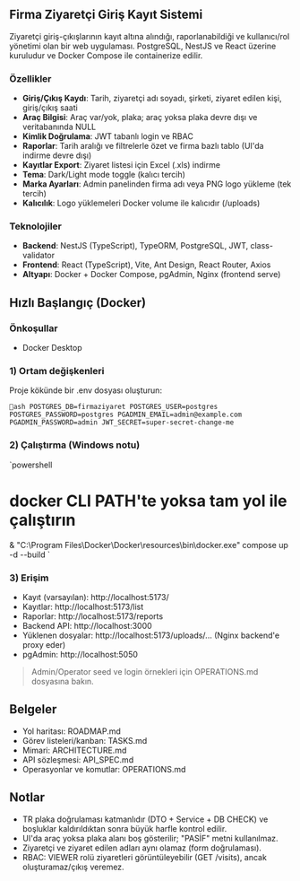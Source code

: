 ﻿## Firma Ziyaretçi Giriş Kayıt Sistemi

Ziyaretçi giriş-çıkışlarının kayıt altına alındığı, raporlanabildiği ve kullanıcı/rol yönetimi olan bir web uygulaması. PostgreSQL, NestJS ve React üzerine kuruludur ve Docker Compose ile containerize edilir.

### Özellikler
- **Giriş/Çıkış Kaydı**: Tarih, ziyaretçi adı soyadı, şirketi, ziyaret edilen kişi, giriş/çıkış saati
- **Araç Bilgisi**: Araç var/yok, plaka; araç yoksa plaka devre dışı ve veritabanında NULL
- **Kimlik Doğrulama**: JWT tabanlı login ve RBAC
- **Raporlar**: Tarih aralığı ve filtrelerle özet ve firma bazlı tablo (UI'da indirme devre dışı)
- **Kayıtlar Export**: Ziyaret listesi için Excel (.xls) indirme
- **Tema**: Dark/Light mode toggle (kalıcı tercih)
- **Marka Ayarları**: Admin panelinden firma adı veya PNG logo yükleme (tek tercih)
- **Kalıcılık**: Logo yüklemeleri Docker volume ile kalıcıdır (/uploads)

### Teknolojiler
- **Backend**: NestJS (TypeScript), TypeORM, PostgreSQL, JWT, class-validator
- **Frontend**: React (TypeScript), Vite, Ant Design, React Router, Axios
- **Altyapı**: Docker + Docker Compose, pgAdmin, Nginx (frontend serve)

## Hızlı Başlangıç (Docker)

### Önkoşullar
- Docker Desktop

### 1) Ortam değişkenleri
Proje kökünde bir .env dosyası oluşturun:

`ash
POSTGRES_DB=firmaziyaret
POSTGRES_USER=postgres
POSTGRES_PASSWORD=postgres
PGADMIN_EMAIL=admin@example.com
PGADMIN_PASSWORD=admin
JWT_SECRET=super-secret-change-me
`

### 2) Çalıştırma (Windows notu)
`powershell
# docker CLI PATH'te yoksa tam yol ile çalıştırın
& "C:\Program Files\Docker\Docker\resources\bin\docker.exe" compose up -d --build
`

### 3) Erişim
- Kayıt (varsayılan): http://localhost:5173/
- Kayıtlar: http://localhost:5173/list
- Raporlar: http://localhost:5173/reports
- Backend API: http://localhost:3000
- Yüklenen dosyalar: http://localhost:5173/uploads/... (Nginx backend'e proxy eder)
- pgAdmin: http://localhost:5050

> Admin/Operator seed ve login örnekleri için OPERATIONS.md dosyasına bakın.

## Belgeler
- Yol haritası: ROADMAP.md
- Görev listeleri/kanban: TASKS.md
- Mimari: ARCHITECTURE.md
- API sözleşmesi: API_SPEC.md
- Operasyonlar ve komutlar: OPERATIONS.md

## Notlar
- TR plaka doğrulaması katmanlıdır (DTO + Service + DB CHECK) ve boşluklar kaldırıldıktan sonra büyük harfle kontrol edilir.
- UI'da araç yoksa plaka alanı boş gösterilir; "PASİF" metni kullanılmaz.
- Ziyaretçi ve ziyaret edilen adları aynı olamaz (form doğrulaması).
- RBAC: VIEWER rolü ziyaretleri görüntüleyebilir (GET /visits), ancak oluşturamaz/çıkış veremez.
